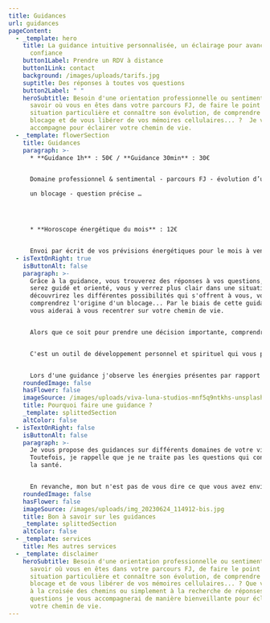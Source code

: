 ```yaml
---
title: Guidances
url: guidances
pageContent:
  - _template: hero
    title: La guidance intuitive personnalisée, un éclairage pour avancer avec
      confiance
    button1Label: Prendre un RDV à distance
    button1Link: contact
    background: /images/uploads/tarifs.jpg
    suptitle: Des réponses à toutes vos questions
    button2Label: " "
    heroSubtitle: Besoin d'une orientation professionnelle ou sentimentale, de
      savoir où vous en êtes dans votre parcours FJ, de faire le point sur une
      situation particulière et connaître son évolution, de comprendre un
      blocage et de vous libérer de vos mémoires cellulaires... ?  Je vous
      accompagne pour éclairer votre chemin de vie.
  - _template: flowerSection
    title: Guidances
    paragraph: >-
      * **Guidance 1h** : 50€ / **Guidance 30min** : 30€ 


      Domaine professionnel & sentimental - parcours FJ - évolution d’une situation - comprendre

      un blocage - question précise … 




      * **Horoscope énergétique du mois** : 12€ 


      Envoi par écrit de vos prévisions énergétiques pour le mois à venir. Exploration des énergies dans 12 domaines de votre vie (professionnel, amour, communication, zones d’ombre, forces, vulnérabilité, spiritualité…). Cette guidance vous donnera des conseils en fonction de vos énergies dans chacune de ces sphères.
  - isTextOnRight: true
    isButtonAlt: false
    paragraph: >-
      Grâce à la guidance, vous trouverez des réponses à vos questions, vous
      serez guidé et orienté, vous y verrez plus clair dans une situation, vous
      découvrirez les différentes possibilités qui s'offrent à vous, vous
      comprendrez l'origine d'un blocage... Par le biais de cette guidance je
      vous aiderai à vous recentrer sur votre chemin de vie. 


      Alors que ce soit pour prendre une décision importante, comprendre un évènement de votre vie ou trouver un sens à votre parcours, mes guidances vous permettront ainsi une évolution personnelle, voire spirituelle, et vous permettront d'avancer plus sereinement vers votre chemin de vie. 


      C'est un outil de développement personnel et spirituel qui vous permet d'explorer vos questionnements intérieurs, de débloquer des situations complexes et de vous reconnecter à votre intuition. La guidance repose sur le fait de conseiller, de vous guider, de vous proposer une direction, lorsque vous êtes en période de doute ou face à une situation difficile. Le but est de vous aider à y voir plus clair sur une situation et trouver le meilleur chemin pour vous.


      Lors d'une guidance j'observe les énergies présentes par rapport à votre questionnement. C'est à l'aide de mes capacités intuitives et spirituelles (messages canalisés, ressentis, visualisation) et différents supports (oracles et pendules...) que je vous guide dans vos questionnements qu'ils soient personnels ou professionnels.
    roundedImage: false
    hasFlower: false
    imageSource: /images/uploads/viva-luna-studios-mnf5q9ntkhs-unsplash.jpg
    title: Pourquoi faire une guidance ?
    _template: splittedSection
    altColor: false
  - isTextOnRight: false
    isButtonAlt: false
    paragraph: >-
      Je vous propose des guidances sur différents domaines de votre vie.
      Toutefois, je rappelle que je ne traite pas les questions qui concernent
      la santé. 


      En revanche, mon but n'est pas de vous dire ce que vous avez envie d'entendre, vous devez donc être prêt à accueillir les messages que je reçois. J'essaie de vous transmettre les réponses les plus justes pour vous guider sur votre chemin. Je vous indique donc une direction à suivre mais vous seul êtes le propre acteur de votre vie et vous disposez toujours de votre libre arbitre.
    roundedImage: false
    hasFlower: false
    imageSource: /images/uploads/img_20230624_114912-bis.jpg
    title: Bon à savoir sur les guidances
    _template: splittedSection
    altColor: false
  - _template: services
    title: Mes autres services
  - _template: disclaimer
    heroSubtitle: Besoin d'une orientation professionnelle ou sentimentale, de
      savoir où vous en êtes dans votre parcours FJ, de faire le point sur une
      situation particulière et connaître son évolution, de comprendre un
      blocage et de vous libérer de vos mémoires cellulaires... ? Que vous soyez
      à la croisée des chemins ou simplement à la recherche de réponses à vos
      questions je vous accompagnerai de manière bienveillante pour éclairer
      votre chemin de vie.
---
```

